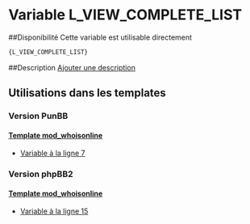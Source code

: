 # Variable L_VIEW_COMPLETE_LIST

##Disponibilité
Cette variable est utilisable directement

```html
{L_VIEW_COMPLETE_LIST}
```

##Description
[Ajouter une description](https://fa-tvars.appspot.com/var/L_VIEW_COMPLETE_LIST)

## Utilisations dans les templates

### Version PunBB

#### [Template mod_whoisonline](punbb/mod_whoisonline.md#readme)
* [Variable &agrave; la ligne 7](../punbb/mod_whoisonline.tpl#L7)

### Version phpBB2

#### [Template mod_whoisonline](subsilver/mod_whoisonline.md#readme)
* [Variable &agrave; la ligne 15](../subsilver/mod_whoisonline.tpl#L15)